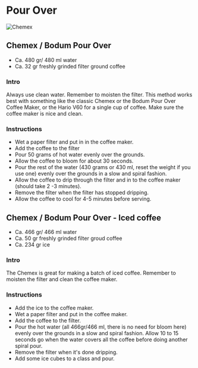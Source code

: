 # Pour Over

![Chemex](https://cdn.rawgit.com/andmos/Coffee/master/img/Chemex.svg)

## Chemex / Bodum Pour Over

* Ca. 480 gr/ 480 ml water
* Ca. 32 gr freshly grinded filter ground coffee

### Intro

Always use clean water. Remember to moisten the filter. This method works best with something like the classic Chemex or the Bodum Pour Over Coffee Maker, or the Hario V60 for a single cup of coffee.
Make sure the coffee maker is nice and clean.

### Instructions

* Wet a paper filter and put in in the coffee maker.
* Add the coffee to the filter
* Pour 50 grams of hot water evenly over the grounds.
* Allow the coffee to bloom for about 30 seconds.
* Pour the rest of the water (430 grams or 430 ml, reset the weight if you use one) evenly over the grounds in a slow and spiral fashion.
* Allow the coffee to drip through the filter and in to the coffee maker (should take 2 -3 minutes).
* Remove the filter when the filter has stopped dripping.
* Allow the coffee to cool for 4-5 minutes before serving.

## Chemex / Bodum Pour Over - Iced coffee

* Ca. 466 gr/ 466 ml water
* Ca. 50 gr freshly grinded filter groud coffee
* Ca. 234 gr ice

### Intro

The Chemex is great for making a batch of iced coffee. Remember to moisten the filter and clean the coffee maker.

### Instructions

* Add the ice to the coffee maker.
* Wet a paper filter and put in the coffee maker.
* Add the coffee to the filter.
* Pour the hot water (all 466gr/466 ml, there is no need for bloom here) evenly over the grounds in a slow and spiral fashion. Allow 10 to 15 seconds go when the water covers all the coffee before doing another spiral pour.
* Remove the filter when it's done dripping.
* Add some ice cubes to a class and pour.